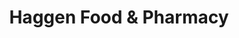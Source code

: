---
title: "Haggen Food & Pharmacy"
url: /bellingham/haggen-food-und-pharmacy-woburn-street/
shop: Supermarkt
---